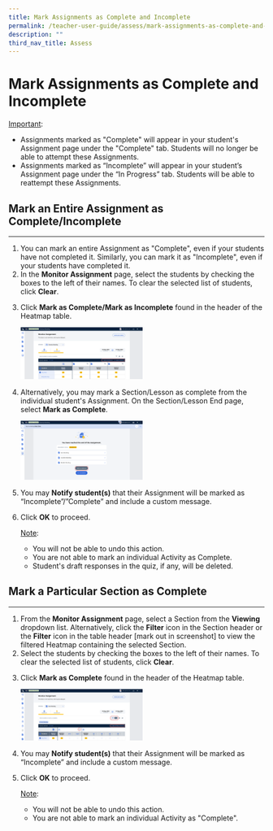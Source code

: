 ```yaml
---
title: Mark Assignments as Complete and Incomplete
permalink: /teacher-user-guide/assess/mark-assignments-as-complete-and-incomplete/
description: ""
third_nav_title: Assess
---
```

<h1 id="mark-assignments-as-complete-and-incomplete">Mark Assignments as Complete and Incomplete</h1>
<p><u>Important</u>:</p>
<ul>
<li>Assignments marked as "Complete" will appear in your student's Assignment page under the "Complete" tab. Students will no longer be able to attempt these Assignments.</li>
<li>Assignments marked as “Incomplete” will appear in your student’s Assignment page under the “In Progress” tab. Students will be able to reattempt these Assignments.</li>
</ul>
<h2 id="-mark-an-entire-assignment-as-complete-incomplete-">Mark an Entire Assignment as Complete/Incomplete</h2>
<hr>
<ol>
<li>You can mark an entire Assignment as "Complete", even if your students have not completed it. Similarly, you can mark it as "Incomplete", even if your students have completed it. </li>
<li>In the <strong>Monitor Assignment</strong> page, select the students by checking the boxes to the left of their names. To clear the selected list of students, click <strong>Clear</strong>.</li>
<li><p>Click <strong>Mark as Complete/Mark as Incomplete</strong> found in the header of the Heatmap table.</p>
<p><img style="width: 50%;" src="/images/2Teacher/As-MarkComplete.png"></p>
</li>
<li><p>Alternatively, you may mark a Section/Lesson as complete from the individual student's Assignment. On the Section/Lesson End page, select <strong>Mark as Complete</strong>.</p>
<p><img style="width: 50%;" src="/images/2Teacher/As-MarkComplete1.png"></p>
</li>
<li><p>You may <strong>Notify student(s)</strong> that their Assignment will be marked as “Incomplete”/”Complete” and include a custom message.</p>
</li>
<li><p>Click <strong>OK</strong> to proceed.</p>
	<p> <u>Note</u>:</p>
<ul>
<li>You will not be able to undo this action.</li>
<li>You are not able to mark an individual Activity as Complete.</li>
<li>Student's draft responses in the quiz, if any, will be deleted.</li>
</ul>
</li>
</ol>
<h2 id="-mark-a-particular-section-as-complete-">Mark a Particular Section as Complete</h2>
<hr>
<ol>
<li>From the <strong>Monitor Assignment</strong> page, select a Section from the <strong>Viewing</strong> dropdown list. Alternatively, click the <strong>Filter</strong> icon in the Section header or the <strong>Filter</strong> icon in the table header [mark out in screenshot] to view the filtered Heatmap containing the selected Section.</li>
<li>Select the students by checking the boxes to the left of their names. To clear the selected list of students, click <strong>Clear</strong>.</li>
<li><p>Click <strong>Mark as Complete</strong> found in the header of the Heatmap table.</p>
<p><img style="width: 50%;" src="/images/2Teacher/As-MarkComplete2.png"></p>
</li>
<li><p>You may <strong>Notify student(s)</strong> that their Assignment will be marked as “Incomplete” and include a custom message.</p>
</li>
<li><p>Click <strong>OK</strong> to proceed.</p>
	<p><u>Note</u>:</p>
<ul>
<li>You will not be able to undo this action.</li>
<li>You are not able to mark an individual Activity as "Complete".</li>
</ul>
</li>
</ol>